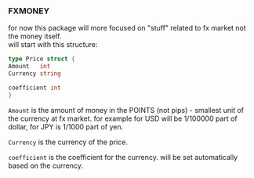 ### FXMONEY

for now this package will more focused on "stuff" related to fx market not the money itself.  
will start with this structure:

```go
type Price struct {
Amount   int
Currency string

coefficient int
}
```

`Amount` is the amount of money in the POINTS (not pips) - smallest unit of the currency at fx market.
for example for USD will be 1/100000 part of dollar, for JPY is 1/1000 part of yen.

`Currency` is the currency of the price.

`coefficient` is the coefficient for the currency. will be set automatically based on the currency.
